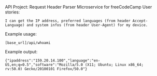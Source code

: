 API Project: Request Header Parser Microservice for freeCodeCamp
User stories:

    I can get the IP address, preferred languages (from header Accept-Language) and system infos (from header User-Agent) for my device.

Example usage:

    [base_url]/api/whoami

Example output:

    {"ipaddress":"159.20.14.100","language":"en-US,en;q=0.5","software":"Mozilla/5.0 (X11; Ubuntu; Linux x86_64; rv:50.0) Gecko/20100101 Firefox/50.0"}

